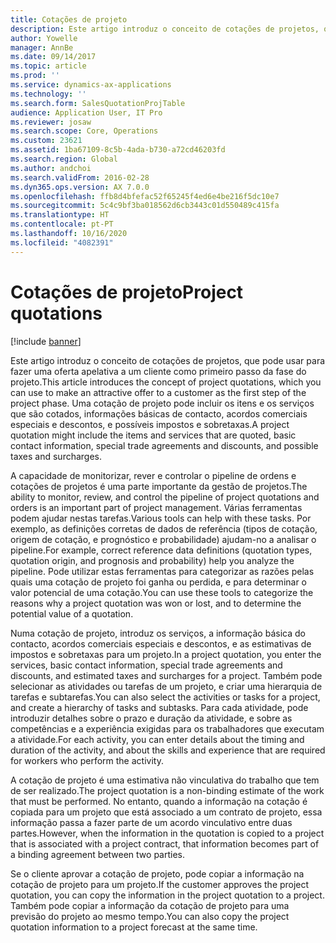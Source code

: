 ```yaml
---
title: Cotações de projeto
description: Este artigo introduz o conceito de cotações de projetos, que pode usar para fazer uma oferta apelativa a um cliente como primeiro passo da fase do projeto. Uma cotação de projeto pode incluir os itens e os serviços que são cotados, informações básicas de contacto, acordos comerciais especiais e descontos, e possíveis impostos e sobretaxas.
author: Yowelle
manager: AnnBe
ms.date: 09/14/2017
ms.topic: article
ms.prod: ''
ms.service: dynamics-ax-applications
ms.technology: ''
ms.search.form: SalesQuotationProjTable
audience: Application User, IT Pro
ms.reviewer: josaw
ms.search.scope: Core, Operations
ms.custom: 23621
ms.assetid: 1ba67109-8c5b-4ada-b730-a72cd46203fd
ms.search.region: Global
ms.author: andchoi
ms.search.validFrom: 2016-02-28
ms.dyn365.ops.version: AX 7.0.0
ms.openlocfilehash: ffb8d4bfefac52f65245f4ed6e4be216f5dc10e7
ms.sourcegitcommit: 5c4c9bf3ba018562d6cb3443c01d550489c415fa
ms.translationtype: HT
ms.contentlocale: pt-PT
ms.lasthandoff: 10/16/2020
ms.locfileid: "4082391"
---
```

# <a name="project-quotations"></a><span data-ttu-id="fc076-104">Cotações de projeto</span><span class="sxs-lookup"><span data-stu-id="fc076-104">Project quotations</span></span>

[!include [banner](../includes/banner.md)]

<span data-ttu-id="fc076-105">Este artigo introduz o conceito de cotações de projetos, que pode usar para fazer uma oferta apelativa a um cliente como primeiro passo da fase do projeto.</span><span class="sxs-lookup"><span data-stu-id="fc076-105">This article introduces the concept of project quotations, which you can use to make an attractive offer to a customer as the first step of the project phase.</span></span> <span data-ttu-id="fc076-106">Uma cotação de projeto pode incluir os itens e os serviços que são cotados, informações básicas de contacto, acordos comerciais especiais e descontos, e possíveis impostos e sobretaxas.</span><span class="sxs-lookup"><span data-stu-id="fc076-106">A project quotation might include the items and services that are quoted, basic contact information, special trade agreements and discounts, and possible taxes and surcharges.</span></span> 

<span data-ttu-id="fc076-107">A capacidade de monitorizar, rever e controlar o pipeline de ordens e cotações de projetos é uma parte importante da gestão de projetos.</span><span class="sxs-lookup"><span data-stu-id="fc076-107">The ability to monitor, review, and control the pipeline of project quotations and orders is an important part of project management.</span></span> <span data-ttu-id="fc076-108">Várias ferramentas podem ajudar nestas tarefas.</span><span class="sxs-lookup"><span data-stu-id="fc076-108">Various tools can help with these tasks.</span></span> <span data-ttu-id="fc076-109">Por exemplo, as definições corretas de dados de referência (tipos de cotação, origem de cotação, e prognóstico e probabilidade) ajudam-no a analisar o pipeline.</span><span class="sxs-lookup"><span data-stu-id="fc076-109">For example, correct reference data definitions (quotation types, quotation origin, and prognosis and probability) help you analyze the pipeline.</span></span> <span data-ttu-id="fc076-110">Pode utilizar estas ferramentas para categorizar as razões pelas quais uma cotação de projeto foi ganha ou perdida, e para determinar o valor potencial de uma cotação.</span><span class="sxs-lookup"><span data-stu-id="fc076-110">You can use these tools to categorize the reasons why a project quotation was won or lost, and to determine the potential value of a quotation.</span></span> 

<span data-ttu-id="fc076-111">Numa cotação de projeto, introduz os serviços, a informação básica do contacto, acordos comerciais especiais e descontos, e as estimativas de impostos e sobretaxas para um projeto.</span><span class="sxs-lookup"><span data-stu-id="fc076-111">In a project quotation, you enter the services, basic contact information, special trade agreements and discounts, and estimated taxes and surcharges for a project.</span></span> <span data-ttu-id="fc076-112">Também pode selecionar as atividades ou tarefas de um projeto, e criar uma hierarquia de tarefas e subtarefas.</span><span class="sxs-lookup"><span data-stu-id="fc076-112">You can also select the activities or tasks for a project, and create a hierarchy of tasks and subtasks.</span></span> <span data-ttu-id="fc076-113">Para cada atividade, pode introduzir detalhes sobre o prazo e duração da atividade, e sobre as competências e a experiência exigidas para os trabalhadores que executam a atividade.</span><span class="sxs-lookup"><span data-stu-id="fc076-113">For each activity, you can enter details about the timing and duration of the activity, and about the skills and experience that are required for workers who perform the activity.</span></span> 

<span data-ttu-id="fc076-114">A cotação de projeto é uma estimativa não vinculativa do trabalho que tem de ser realizado.</span><span class="sxs-lookup"><span data-stu-id="fc076-114">The project quotation is a non-binding estimate of the work that must be performed.</span></span> <span data-ttu-id="fc076-115">No entanto, quando a informação na cotação é copiada para um projeto que está associado a um contrato de projeto, essa informação passa a fazer parte de um acordo vinculativo entre duas partes.</span><span class="sxs-lookup"><span data-stu-id="fc076-115">However, when the information in the quotation is copied to a project that is associated with a project contract, that information becomes part of a binding agreement between two parties.</span></span> 

<span data-ttu-id="fc076-116">Se o cliente aprovar a cotação de projeto, pode copiar a informação na cotação de projeto para um projeto.</span><span class="sxs-lookup"><span data-stu-id="fc076-116">If the customer approves the project quotation, you can copy the information in the project quotation to a project.</span></span> <span data-ttu-id="fc076-117">Também pode copiar a informação da cotação de projeto para uma previsão do projeto ao mesmo tempo.</span><span class="sxs-lookup"><span data-stu-id="fc076-117">You can also copy the project quotation information to a project forecast at the same time.</span></span>



